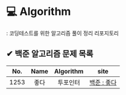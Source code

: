 # 💻 Algorithm
: 코딩테스트를 위한 알고리즘 풀이 정리 리포지토리

## ✔ 백준 알고리즘 문제 목록
|No.|Name|Algorithm|site|
|:---:|:---:|:---:|:---:|
|1253|좋다|투포인터|[백준 : 좋다](https://www.acmicpc.net/problem/1253)|
